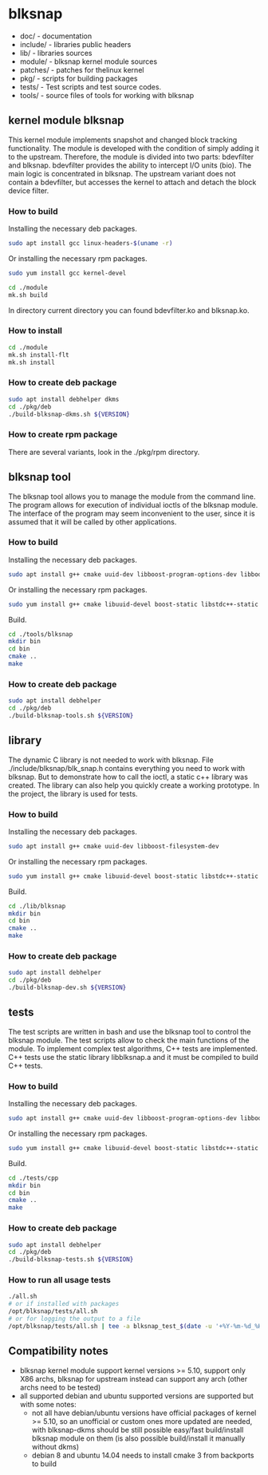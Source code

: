 # blksnap

* doc/ - documentation
* include/ - libraries public headers
* lib/ - libraries sources
* module/ - blksnap kernel module sources
* patches/ - patches for thelinux kernel
* pkg/ - scripts for building packages
* tests/ - Test scripts and test source codes.
* tools/ - source files of tools for working with blksnap

## kernel module blksnap
This kernel module implements snapshot and changed block tracking functionality.
The module is developed with the condition of simply adding it to the upstream.
Therefore, the module is divided into two parts: bdevfilter and blksnap.
bdevfilter provides the ability to intercept I/O units (bio). The main logic
is concentrated in blksnap. The upstream variant does not contain a bdevfilter,
but accesses the kernel to attach and detach the block device filter.

### How to build
Installing the necessary deb packages.
``` bash
sudo apt install gcc linux-headers-$(uname -r)
```
Or installing the necessary rpm packages.
``` bash
sudo yum install gcc kernel-devel
```
``` bash
cd ./module
mk.sh build
```
In directory current directory you can found bdevfilter.ko and blksnap.ko.

### How to install
``` bash
cd ./module
mk.sh install-flt
mk.sh install
```
### How to create deb package
``` bash
sudo apt install debhelper dkms
cd ./pkg/deb
./build-blksnap-dkms.sh ${VERSION}
```
### How to create rpm package
There are several variants, look in the ./pkg/rpm directory.

## blksnap tool
The blksnap tool allows you to manage the module from the command line.
The program allows for execution of individual ioctls of the blksnap module.
The interface of the program may seem inconvenient to the user,
since it is assumed that it will be called by other applications.
### How to build
Installing the necessary deb packages.
``` bash
sudo apt install g++ cmake uuid-dev libboost-program-options-dev libboost-filesystem-dev
```
Or installing the necessary rpm packages.
``` bash
sudo yum install g++ cmake libuuid-devel boost-static libstdc++-static
```
Build.
``` bash
cd ./tools/blksnap
mkdir bin
cd bin
cmake ..
make
```

### How to create deb package
``` bash
sudo apt install debhelper
cd ./pkg/deb
./build-blksnap-tools.sh ${VERSION}
```

## library
The dynamic C library is not needed to work with blksnap. File
./include/blksnap/blk_snap.h contains everything you need to work with blksnap.
But to demonstrate how to call the ioctl, a static c++ library was created.
The library can also help you quickly create a working prototype.
In the project, the library is used for tests.
### How to build
Installing the necessary deb packages.
``` bash
sudo apt install g++ cmake uuid-dev libboost-filesystem-dev
```
Or installing the necessary rpm packages.
``` bash
sudo yum install g++ cmake libuuid-devel boost-static libstdc++-static
```
Build.
``` bash
cd ./lib/blksnap
mkdir bin
cd bin
cmake ..
make
```
### How to create deb package
``` bash
sudo apt install debhelper
cd ./pkg/deb
./build-blksnap-dev.sh ${VERSION}
```

## tests
The test scripts are written in bash and use the blksnap tool to control
the blksnap module. The test scripts allow to check the main functions of
the module. To implement complex test algorithms, С++ tests are implemented.
C++ tests use the static library libblksnap.a and it must be compiled to
build С++ tests.
### How to build
Installing the necessary deb packages.
``` bash
sudo apt install g++ cmake uuid-dev libboost-program-options-dev libboost-filesystem-dev libssl-dev
```
Or installing the necessary rpm packages.
``` bash
sudo yum install g++ cmake libuuid-devel boost-static libstdc++-static openssl-static
```
Build.
``` bash
cd ./tests/cpp
mkdir bin
cd bin
cmake ..
make
```
### How to create deb package
``` bash
sudo apt install debhelper
cd ./pkg/deb
./build-blksnap-tests.sh ${VERSION}
```
### How to run all usage tests
``` bash
./all.sh
# or if installed with packages
/opt/blksnap/tests/all.sh
# or for logging the output to a file
/opt/blksnap/tests/all.sh | tee -a blksnap_test_$(date -u '+%Y-%m-%d_%H:%M:%S').log
```
## Compatibility notes
- blksnap kernel module support kernel versions >= 5.10, support only X86 archs, blksnap for upstream instead can support any arch (other archs need to be tested)
- all supported debian and ubuntu supported versions are supported but with some notes:
  - not all have debian/ubuntu versions have official packages of kernel >= 5.10, so an unofficial or custom ones more updated are needed, with blksnap-dkms should be still possible easy/fast build/install blksnap module on them (is also possible build/install it manually without dkms)
  - debian 8 and ubuntu 14.04 needs to install cmake 3 from backports to build

